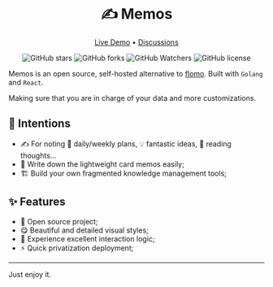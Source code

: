 <h1 align="center">✍️ Memos</h1>

<p align="center">
  <a href="https://memos.onrender.com/">Live Demo</a> •
  <a href="https://github.com/justmemos/memos/discussions">Discussions</a>
</p>

<p align="center">
  <img alt="GitHub stars" src="https://img.shields.io/github/stars/justmemos/memos" />
  <img alt="GitHub forks" src="https://img.shields.io/github/forks/justmemos/memos" />
  <img alt="GitHub Watchers" src="https://img.shields.io/github/watchers/justmemos/memos" />
  <img alt="GitHub license" src="https://img.shields.io/github/license/justmemos/memos" />
</p>

Memos is an open source, self-hosted alternative to [flomo](https://flomoapp.com/). Built with `Golang` and `React`.

Making sure that you are in charge of your data and more customizations.

## 🎯 Intentions

- ✍️ For noting 📅 daily/weekly plans, 💡 fantastic ideas, 📕 reading thoughts...
- 📒 Write down the lightweight card memos easily;
- 🏗️ Build your own fragmented knowledge management tools;

## ✨ Features

- 🦄 Open source project;
- 😋 Beautiful and detailed visual styles;
- 📑 Experience excellent interaction logic;
- ⚡️ Quick privatization deployment;

<!--
WIP
## 📕 Docs

- [Guide to self host with Docker](https://github.com/justmemos/memos/tree/main/docs/deploy)
 -->

---

Just enjoy it.
